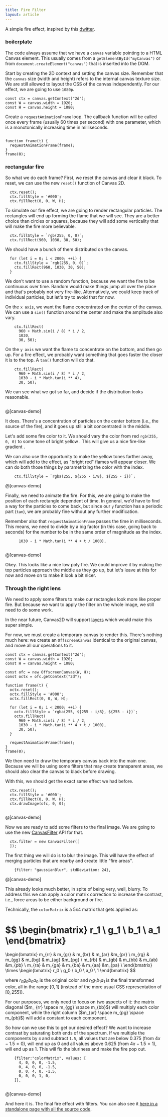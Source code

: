 ```yaml
---
title: Fire Filter
layout: article
---
```


A simple fire effect, inspired by this [dwitter](https://www.dwitter.net/d/21204).

### boilerplate

The code always assume that we have a `canvas` variable pointing to a HTML
Canvas element. This usually comes from a `getElementById("myCanvas")` or from
`document.createElement("canvas")` that is inserted into the DOM.

Start by creating the 2D context and setting the canvas size. Remember that the
`canvas` size (width and height) refers to the internal canvas texture size. We
are still allowed to layout the CSS of the canvas independently. For our
effect, we are going to use `1080p`.

```
const ctx = canvas.getContext("2d");
const W = canvas.width = 1920;
const H = canvas.height = 1080;
```

Create a `requestAnimationFrame` loop. The callback function will be called once
every frame (usually 60 times per second) with one parameter, which is a
monotonically increasing time in milliseconds.

```op:+

function frame(t) {
  requestAnimationFrame(frame);
}
frame(0);
```

### rectangular fire


So what we do each frame? First, we reset the canvas and clear it black. To
reset, we can use the new `reset()` function of Canvas 2D.

```op:6
  ctx.reset();
  ctx.fillStyle = '#000';
  ctx.fillRect(0, 0, W, H);

```

To simulate our fire effect, we are going to render rectangular particles. The
rectangles will end up forming the flame that we will see. They are a better
choice than circles or squares, because they will add some verticality that
will make the fire more believable.

```op:10
  ctx.fillStyle = `rgb(255, 0, 0)`;
  ctx.fillRect(960, 1030, 30, 50);

```

We should have a bunch of them distributed on the canvas.

```op:10:2
  for (let i = 0; i < 2000; ++i) {
    ctx.fillStyle = `rgb(255, 0, 0)`;
    ctx.fillRect(960, 1030, 30, 50);
  }
```

We don't want to use a random function, because we want the fire to be
continuous over time. Random would make things jump all over the place and
that's probably not very fire-like. Alternatively, we could keep track of
individual particles, but let's try to avoid that for now.

On the `x axis`, we want the flame concentrated on the center of the canvas. We
can use a `sin()` function around the center and make the amplitude also vary.

```op:12:1
    ctx.fillRect(
      960 + Math.sin(i / 8) * i / 2,
      1030,
      30, 50);
```

On the `y axis` we want the flame to concentrate on the bottom, and then go up.
For a fire effect, we probably want something that goes faster the closer
it is to the top. A `tan()` function will do that.

```op:12:4
    ctx.fillRect(
      960 + Math.sin(i / 8) * i / 2,
      1030 - i * Math.tan(i ** 4),
      30, 50);
```

We can see what we got so far, and decide if the distribution looks reasonable.

```op:+
```
@[canvas-demo]

It does. There's a concentration of particles on the center bottom (i.e., the
source of the fire), and it goes up still a bit concentrated in the middle.

Let's add some fire color to it. We should vary the color from red <color-show
color='red'></color-show> `rgb(255, 0, 0)` to some tone of bright yellow
<color-show color='#FFF3A2'></color-show>. This will give us a nice fire-like
gradient <color-show grad='red,#FFF3A2'></color-show>.

We can also use the opportunity to make the yellow tones farther away, which will
add to the effect, as "bright red" flames will appear closer. We can do both
those things by parametrizing the color with the index.

```op:11:1,spawn:2
    ctx.fillStyle = `rgba(255, ${255 - i/8}, ${255 - i})`;
```

@[canvas-demo]

Finally, we need to animate the fire. For this, we are going to make the
position of each rectangle dependent of time. In general, we'd have to find a
way for the particles to come back, but since our `y` function has a periodic
part (`tan`), we are probably fine without any further modification.

Remember also that `requestAnimationFrame` passes the time in milliseconds. This
means, we need to divide by a big factor (in this case, going back to seconds)
for the number to be in the same order of magnitude as the index.

```op:14:1,spawn:2
      1030 - i * Math.tan(i ** 4 + t / 1000),
```

```op:+
```
@[canvas-demo]

Okey. This looks like a nice low poly fire. We could improve it by making the
top particles approach the middle as they go up, but let's leave at this for
now and move on to make it look a bit nicer.

### Through the right lens

We need to apply some filters to make our rectangles look more like proper fire.
But because we want to apply the filter on the whole image, we still need to do
some work.

In the near future, Canvas2D will support
[layers](https://github.com/fserb/canvas2D/blob/master/spec/layers.md) which
would make this super simple.

For now, we must create a temporary canvas to render this. There's nothing much
here: we create an `OffscreenCanvas` identical to the original canvas, and move
all our operations to it.

```
const ctx = canvas.getContext("2d");
const W = canvas.width = 1920;
const H = canvas.height = 1080;

const ofc = new OffscreenCanvas(W, H);
const octx = ofc.getContext("2d");

function frame(t) {
  octx.reset();
  octx.fillStyle = '#000';
  octx.fillRect(0, 0, W, H);

  for (let i = 0; i < 2000; ++i) {
    octx.fillStyle = `rgba(255, ${255 - i/8}, ${255 - i})`;
    octx.fillRect(
      960 + Math.sin(i / 8) * i / 2,
      1030 - i * Math.tan(i ** 4 + t / 1000),
      30, 50);
  }

  requestAnimationFrame(frame);
}
frame(0);
```

We then need to draw the temporary canvas back into the main one. Because we will
be using some filters that may create transparent areas, we should also clear
the canvas to black before drawing.

With this, we should get the exact same effect we had before.

```op:21,spawn:2
  ctx.reset();
  ctx.fillStyle = '#000';
  ctx.fillRect(0, 0, W, H);
  ctx.drawImage(ofc, 0, 0);

```

```op:+
```
@[canvas-demo]

Now we are ready to add some filters to the final image. We are going to use the
new [CanvasFilter](https://github.com/fserb/canvas2D/blob/master/spec/filters.md)
API for that.

```op:24
  ctx.filter = new CanvasFilter([
  ]);
```

The first thing we will do is to blur the image. This will have the effect of
merging particles that are nearby and create little "fire areas".

```op:25
    {filter: "gaussianBlur", stdDeviation: 24},
```

@[canvas-demo]

This already looks much better, in spite of being very, well, blurry. To address
this we can apply a color matrix correction to increase the contrast, i.e.,
force areas to be either background or fire.

Technically, the `colorMatrix` is a $5x4$ matrix that gets applied as:

$$
\begin{bmatrix} r_1 \\ g_1 \\ b_1 \\ a_1 \end{bmatrix}
 =
\begin{bmatrix}
m_{rr} & m_{gr} & m_{br} & m_{ar} &m_{pr} \\
m_{rg} & m_{gg} & m_{bg} & m_{ag} &m_{pg} \\
m_{rb} & m_{gb} & m_{bb} & m_{ab} &m_{pb} \\
m_{ra} & m_{ga} & m_{ba} & m_{aa} &m_{pa} \\
\end{bmatrix}
\times
\begin{bmatrix} r_0 \\ g_0 \\ b_0 \\ a_0 \\ 1 \end{bmatrix}
$$

where $r_0g_0b_0a_0$ is the original color and $r_1g_1b_1a_1$ is the final
transformed color, all in the range $[0, 1]$ (instead of the more usual CSS
representation of $[0, 255]$).

For our purposes, we only need to focus on two aspects of it: the matrix diagonal ($m_
{rr} \space m_{gg} \space m_{bb}$) will multiply each color component, while
the right column ($m_{pr} \space m_{pg} \space m_{pb}$) will add a constant to
each component.

So how can we use this to get our desired effect? We want to increase contrast
by saturating both ends of the spectrum. If we multiple the components by `4`
and subtract `1.5`, all values that are below $0.375$ (from $4x - 1.5 = 0$),
will end up as $0$ and all values above $0.625$ (from $4x - 1.5 = 1$), will end
up as $1$. This will fix the bluriness and make the fire pop out.

```op:26,spawn:5
    {filter:"colorMatrix", values: [
      4, 0, 0, 0, -1.5,
      0, 4, 0, 0, -1.5,
      0, 0, 4, 0, -1.5,
      0, 0, 0, 1, 0,
    ]},
```

```op:+
```
@[canvas-demo]

And here it is. The final fire effect with filters. You can also see it [here in a standalone page with all the source code]({{relativePath}}/effect.html).

